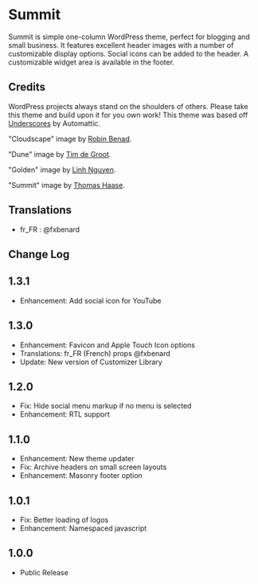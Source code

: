 # Summit

Summit is simple one-column WordPress theme, perfect for blogging and small business.  It features excellent header images with a number of customizable display options.  Social icons can be added to the header.  A customizable widget area is available in the footer.

## Credits

WordPress projects always stand on the shoulders of others.  Please take this theme and build upon it for you own work!  This theme was based off [Underscores](http://underscores.me/) by Automattic.

"Cloudscape" image by [Robin Benad](http://robinbenad.com/).

"Dune" image by [Tim de Groot](http://timthing.me/).

"Golden" image by [Linh Nguyen](http://www.ngkhanhlinh.com/).

"Summit" image by [Thomas Haase](https://creativemarket.com/moonloop).

## Translations

* fr_FR : @fxbenard

## Change Log

1.3.1
---

* Enhancement: Add social icon for YouTube

1.3.0
---

* Enhancement: Favicon and Apple Touch Icon options
* Translations: fr_FR (French) props @fxbenard
* Update: New version of Customizer Library

1.2.0
---

* Fix: Hide social menu markup if no menu is selected
* Enhancement: RTL support

1.1.0
---

* Enhancement: New theme updater
* Fix: Archive headers on small screen layouts
* Enhancement: Masonry footer option

1.0.1
---

* Fix: Better loading of logos
* Enhancement: Namespaced javascript

1.0.0
---

* Public Release